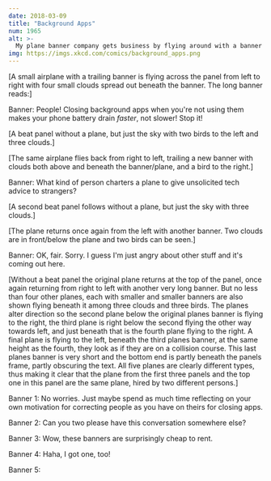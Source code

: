 ```yaml
---
date: 2018-03-09
title: "Background Apps"
num: 1965
alt: >-
  My plane banner company gets business by flying around with a banner showing a &lt;div&gt; tag, waiting for a web developer to get frustrated enough to order a matching &lt;/div&gt;.
img: https://imgs.xkcd.com/comics/background_apps.png
---
```

[A small airplane with a trailing banner is flying across the panel from left to right with four small clouds spread out beneath the banner. The long banner reads:]

Banner: People! Closing background apps when you're not using them makes your phone battery drain *faster*, not slower! Stop it!

[A beat panel without a plane, but just the sky with two birds to the left and three clouds.]

[The same airplane flies back from right to left, trailing a new banner with clouds both above and beneath the banner/plane, and a bird to the right.]

Banner: What kind of person charters a plane to give unsolicited tech advice to strangers?

[A second beat panel follows without a plane, but just the sky with three clouds.]

[The plane returns once again from the left with another banner. Two clouds are in front/below the plane and two birds can be seen.]

Banner: OK, fair. Sorry. I guess I'm just angry about other stuff and it's coming out here.

[Without a beat panel the original plane returns at the top of the panel, once again returning from right to left with another very long banner. But no less than four other planes, each with smaller and smaller banners are also shown flying beneath it among three clouds and three birds. The planes alter direction so the second plane below the original planes banner is flying to the right, the third plane is right below the second flying the other way towards left, and just beneath that is the fourth plane flying to the right. A final plane is flying to the left, beneath the third planes banner, at the same height as the fourth, they look as if they are on a collision course. This last planes banner is very short and the bottom end is partly beneath the panels frame, partly obscuring the text. All five planes are clearly different types, thus making it clear that the plane from the first three panels and the top one in this panel are the same plane, hired by two different persons.]

Banner 1: No worries. Just maybe spend as much time reflecting on your own motivation for correcting people as you have on theirs for closing apps.

Banner 2: Can you two please have this conversation somewhere else?

Banner 3: Wow, these banners are surprisingly cheap to rent.

Banner 4: Haha, I got one, too!

Banner 5: <Marquee>